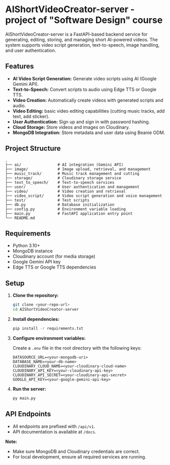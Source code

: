 # AIShortVideoCreator-server - project of "Software Design" course

AIShortVideoCreator-server is a FastAPI-based backend service for generating, editing, storing, and managing short AI-powered videos. The system supports video script generation, text-to-speech, image handling, and user authentication.

## Features

- **AI Video Script Generation:** Generate video scripts using AI (Google Gemini API).
- **Text-to-Speech:** Convert scripts to audio using Edge TTS or Google TTS.
- **Video Creation:** Automatically create videos with generated scripts and audio.
- **Video Editing:** basic video editing capabilities (cutting music tracks, add text, add sticker).
- **User Authentication:** Sign up and sign in with password hashing.
- **Cloud Storage:** Store videos and images on Cloudinary.
- **MongoDB Integration:** Store metadata and user data using Beanie ODM.

## Project Structure

```
.
├── ai/                # AI integration (Gemini API)
├── image/             # Image upload, retrieval, and management
├── music_track/       # Music track management and cutting
├── storage/           # Cloudinary storage service
├── text_to_speech/    # Text-to-speech services
├── user/              # User authentication and management
├── video/             # Video creation and retrieval
├── video_script/      # Video script generation and voice management
├── test/              # Test scripts
├── db.py              # Database initialization
├── config.py          # Environment variable loading
├── main.py            # FastAPI application entry point
└── README.md
```

## Requirements

- Python 3.10+
- MongoDB instance
- Cloudinary account (for media storage)
- Google Gemini API key
- Edge TTS or Google TTS dependencies

## Setup

1. **Clone the repository:**
    ```sh
    git clone <your-repo-url>
    cd AIShortVideoCreator-server
    ```

2. **Install dependencies:**
    ```sh
    pip install -r requirements.txt
    ```

3. **Configure environment variables:**

    Create a `.env` file in the root directory with the following keys:
    ```
    DATASOURCE_URL=<your-mongodb-uri>
    DATABASE_NAME=<your-db-name>
    CLOUDINARY_CLOUD_NAME=<your-cloudinary-cloud-name>
    CLOUDINARY_API_KEY=<your-cloudinary-api-key>
    CLOUDINARY_API_SECRET=<your-cloudinary-api-secret>
    GOOGLE_API_KEY=<your-google-gemini-api-key>
    ```

4. **Run the server:**
    ```sh
    py main.py
    ```

## API Endpoints
- All endpoints are prefixed with `/api/v1`.
- API documentation is available at `/docs`.

**Note:**  
- Make sure MongoDB and Cloudinary credentials are correct.
- For local development, ensure all required services are running.